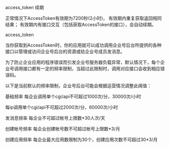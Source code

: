 
access_token 续期

正常情况下AccessToken有效期为7200秒(2小时)，
有效期内重复获取返回相同结果； 有效期内有接口交互（包括获取AccessToken的接口），会自动续期。







access_token

当你获取到AccessToken时，你的应用就可以成功调用企业号后台所提供的各种接口以管理或访问企业号后台的资源或给企业号成员发消息。

为了防止企业应用的程序错误而引发企业号服务器负载异常，默认情况下，每个企业号调用接口都有一定的频率限制，当超过此限制时，调用对应接口会收到相应错误码。

以下是当前默认的频率限制，企业号后台可能会根据运营情况调整此阈值：

基础频率
每企业调用单个cgi/api不可超过1000次/分，30000次/小时

每ip调用单个cgi/api不可超过2000次/分，60000次/小时

发消息频率
每企业不可超过帐号上限数*30人次/天

创建帐号频率
每企业创建帐号数不可超过帐号上限数*3/月

创建应用频率
每企业最大应用数限制为30个，创建应用次数不可超过30*3/月